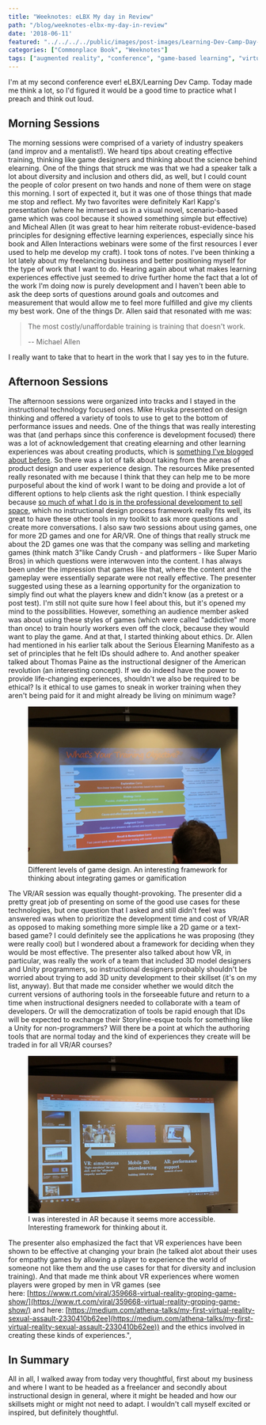 ```yaml
---
title: "Weeknotes: eLBX My day in Review"
path: "/blog/weeknotes-elbx-my-day-in-review"
date: '2018-06-11'
featured: "../../../../public/images/post-images/Learning-Dev-Camp-Day-1.png"
categories: ["Commonplace Book", "Weeknotes"]
tags: ["augmented reality", "conference", "game-based learning", "virtual reality"]
---
```


I'm at my second conference ever! eLBX/Learning Dev Camp. Today made me think a lot, so I'd figured it would be a good time to practice what I preach and think out loud.

## Morning Sessions

The morning sessions were comprised of a variety of industry speakers (and improv and a mentalist!). We heard tips about creating effective training, thinking like game designers and thinking about the science behind elearning. One of the things that struck me was that we had a speaker talk a lot about diversity and inclusion and others did, as well, but I could count the people of color present on two hands and none of them were on stage this morning. I sort of expected it, but it was one of those things that made me stop and reflect. My two favorites were definitely Karl Kapp's presentation (where he immersed us in a visual novel, scenario-based game which was cool because it showed something simple but effective) and Micheal Allen (it was great to hear him reiterate robust-evidence-based principles for designing effective learning experiences, especially since his book and Allen Interactions webinars were some of the first resources I ever used to help me develop my craft). I took tons of notes. I've been thinking a lot lately about my freelancing business and better positioning myself for the type of work that I want to do. Hearing again about what makes learning experiences effective just seemed to drive further home the fact that a lot of the work I'm doing now is purely development and I haven't been able to ask the deep sorts of questions around goals and outcomes and measurement that would allow me to feel more fulfilled and give my clients my best work. One of the things Dr. Allen said that resonated with me was:

 > The most costly/unaffordable training is training that doesn't work.
 >
 > -- Michael Allen

I really want to take that to heart in the work that I say yes to in the future.

## Afternoon Sessions

The afternoon sessions were organized into tracks and I stayed in the instructional technology focused ones. Mike Hruska presented on design thinking and offered a variety of tools to use to get to the bottom of performance issues and needs. One of the things that was really interesting was that (and perhaps since this conference is development focused) there was a lot of acknowledgement that creating elearning and other learning experiences was about creating products, which is [something I've blogged about before](/blog/instructional-designer-as-product-designer/). So there was a lot of talk about taking from the arenas of product design and user experience design. The resources Mike presented really resonated with me because I think that they can help me to be more purposeful about the kind of work I want to be doing and provide a lot of different options to help clients ask the right question. I think especially because [so much of what I do is in the professional development to sell space](/blog/towards-a-model-for-professional-development/), which no instructional design process framework really fits well, its great to have these other tools in my toolkit to ask more questions and create more conversations. I also saw two sessions about using games, one for more 2D games and one for AR/VR. One of things that really struck me about the 2D games one was that the company was selling and marketing games (think match 3"like Candy Crush - and platformers - like Super Mario Bros) in which questions were interwoven into the content. I has always been under the impression that games like that, where the content and the gameplay were essentially separate were not really effective. The presenter suggested using these as a learning opportunity for the organization to simply find out what the players knew and didn't know (as a pretest or a post test). I'm still not quite sure how I feel about this, but it's opened my mind to the possibilities. However, something an audience member asked was about using these styles of games (which were called "addictive" more than once) to train hourly workers even off the clock, because they would want to play the game. And at that, I started thinking about ethics. Dr. Allen had mentioned in his earlier talk about the Serious Elearning Manifesto as a set of principles that he felt IDs should adhere to. And another speaker talked about Thomas Paine as the instructional designer of the American revolution (an interesting concept). If we do indeed have the power to provide life-changing experiences, shouldn't we also be required to be ethical? Is it ethical to use games to sneak in worker training when they aren't being paid for it and might already be living on minimum wage?

<figure>
    <img src="../../../../public/images/post-images/IMG-2210.jpg" alt="levels of game design" />
    <figcaption>Different levels of game design. An interesting framework for thinking about integrating games or gamification</figcaption>
</figure>

The VR/AR session was equally thought-provoking. The presenter did a pretty great job of presenting on some of the good use cases for these technologies, but one question that I asked and still didn't feel was answered was when to prioritize the development time and cost of VR/AR as opposed to making something more simple like a 2D game or a text-based game? I could definitely see the applications he was proposing (they were really cool) but I wondered about a framework for deciding when they would be most effective. The presenter also talked about how VR, in particular, was really the work of a team that included 3D model designers and Unity programmers, so instructional designers probably shouldn't be worried about trying to add 3D unity development to their skillset (it's on my list, anyway). But that made me consider whether we would ditch the current versions of authoring tools in the forseeable future and return to a time when instructional designers needed to collaborate with a team of developers. Or will the democratization of tools be rapid enough that IDs will be expected to exchange their Storyline-esque tools for something like a Unity for non-programmers? Will there be a point at which the authoring tools that are normal today and the kind of experiences they create will be traded in for all VR/AR courses?

<figure>
    <img src="../../../../public/images/post-images/IMG-2212.jpg" alt="simulation spectrum" />
    <figcaption>I was interested in AR because it seems more accessible. Interesting framework for thinking about it.</figcaption>
</figure>

The presenter also emphasized the fact that VR experiences have been shown to be effective at changing your brain (he talked alot about their uses for empathy games by allowing a player to experience the world of someone not like them and the use cases for that for diversity and inclusion training). And that made me think about VR experiences where women players were groped by men in VR games (see here: [https://www.rt.com/viral/359668-virtual-reality-groping-game-show/](https://www.rt.com/viral/359668-virtual-reality-groping-game-show/) and here: [https://medium.com/athena-talks/my-first-virtual-reality-sexual-assault-2330410b62ee](https://medium.com/athena-talks/my-first-virtual-reality-sexual-assault-2330410b62ee)) and the ethics involved in creating these kinds of experiences.",

## In Summary

All in all, I walked away from today very thoughtful, first about my business and where I want to be headed as a freelancer and secondly about instructional design in general, where it might be headed and how our skillsets might or might not need to adapt. I wouldn't call myself excited or inspired, but definitely thoughtful.
